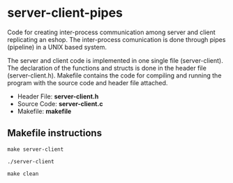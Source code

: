 # server-client-pipes #

Code for creating inter-process communication among server and client replicating an eshop. The inter-process comunication is done through pipes (pipeline) in a UNIX based system. 

The server and client code is implemented in one single file (server-client). The declaration of the functions and structs is done in the header file (server-client.h). Makefile contains the code for compiling and running the program with the source code and header file attached.



* Header File: __server-client.h__   
* Source Code: __server-client.c__    
* Makefile: __makefile__

## Makefile instructions ##
```
make server-client
```
```
./server-client   
```
```
make clean
``` 

